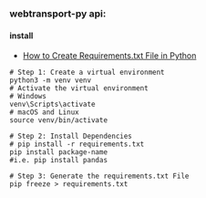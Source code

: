 ### webtransport-py api:

#### install

- [How to Create Requirements.txt File in Python](https://www.geeksforgeeks.org/how-to-create-requirements-txt-file-in-python/)

```shell
# Step 1: Create a virtual environment
python3 -m venv venv
# Activate the virtual environment
# Windows
venv\Scripts\activate
# macOS and Linux
source venv/bin/activate

# Step 2: Install Dependencies
# pip install -r requirements.txt
pip install package-name
#i.e. pip install pandas

# Step 3: Generate the requirements.txt File
pip freeze > requirements.txt
```
